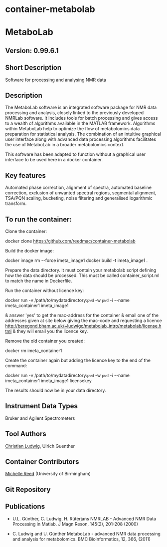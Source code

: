 # container-metabolab

# MetaboLab 

## Version: 0.99.6.1 

## Short Description
 Software for processing and analysing NMR data

## Description
The MetaboLab software is an integrated software package for NMR data processing and analysis, closely linked to the previously developed NMRLab software. It includes tools for batch processing and gives access to a wealth of algorithms available in the MATLAB framework. Algorithms within MetaboLab help to optimize the flow of metabolomics data preparation for statistical analysis. The combination of an intuitive graphical user interface along with advanced data processing algorithms facilitates the use of MetaboLab in a broader metabolomics context.

This software has been adapted to function without a graphical user interface to be used here in a docker container.

## Key features

Automated phase correction, alignment of spectra, automated baseline correction, exclusion of unwanted spectral regions, segmental alignment, TSA/PQN scaling, bucketing, noise filtering and generalised logarithmic transform. 


## To run the container:

Clone the container:

docker clone https://github.com/reedmac/container-metabolab


Build the docker image:

docker image rm --force imeta_image1
docker build -t imeta_image1 .


Prepare the data directory. It must contain your metabolab script defining how the data should be processed. This must be called container_script.ml to match the name in Dockerfile.


Run the container without licence key:

docker  run  -v /path/to/mydatadirectory:`pwd` -w `pwd` -i --name imeta_container1 imeta_image1

& answer 'yes' to get the mac-address for the container
& email one of the addresses given at site below giving the mac-code and requesting a licence
http://beregond.bham.ac.uk/~ludwigc/metabolab_intro/metabolab/license.html
& they will email you the licence key.


Remove the old container you created:

docker rm imeta_container1


Create the container again but adding the licence key to the end of the command:

docker  run  -v /path/to/mydatadirectory:`pwd` -w `pwd` -i --name imeta_container1 imeta_image1  licensekey


The results should now be in your data directory.



## Instrument Data Types

Bruker and Agilent Spectrometers 

## Tool Authors

[Christian Ludwig](https://github/ludwigc),
Ulrich Guenther


## Container Contributors

[Michelle Reed](https://github.com/reedmac) (University of Birmingham)

## Git Repository


## Publications

- U.L. Günther, C. Ludwig, H. Rüterjans NMRLAB - Advanced NMR Data Processing in Matlab. J Magn Reson, 145(2), 201-208 (2000)

- C. Ludwig and U. Günther MetaboLab - advanced NMR data processing and analysis for metabolomics. BMC Bioinformatics, 12, 366, (2011)


